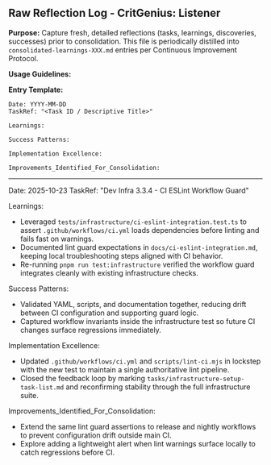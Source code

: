 ## Raw Reflection Log - CritGenius: Listener

**Purpose:** Capture fresh, detailed reflections (tasks, learnings, discoveries, successes) prior to consolidation. This file is periodically distilled into `consolidated-learnings-XXX.md` entries per Continuous Improvement Protocol.

**Usage Guidelines:**

**Entry Template:**
```
Date: YYYY-MM-DD
TaskRef: "<Task ID / Descriptive Title>"

Learnings:

Success Patterns:

Implementation Excellence:

Improvements_Identified_For_Consolidation:
```



---

Date: 2025-10-23
TaskRef: "Dev Infra 3.3.4 - CI ESLint Workflow Guard"

Learnings:

- Leveraged `tests/infrastructure/ci-eslint-integration.test.ts` to assert `.github/workflows/ci.yml` loads dependencies before linting and fails fast on warnings.
- Documented lint guard expectations in `docs/ci-eslint-integration.md`, keeping local troubleshooting steps aligned with CI behavior.
- Re-running `pnpm run test:infrastructure` verified the workflow guard integrates cleanly with existing infrastructure checks.

Success Patterns:

- Validated YAML, scripts, and documentation together, reducing drift between CI configuration and supporting guard logic.
- Captured workflow invariants inside the infrastructure test so future CI changes surface regressions immediately.

Implementation Excellence:

- Updated `.github/workflows/ci.yml` and `scripts/lint-ci.mjs` in lockstep with the new test to maintain a single authoritative lint pipeline.
- Closed the feedback loop by marking `tasks/infrastructure-setup-task-list.md` and reconfirming stability through the full infrastructure suite.

Improvements_Identified_For_Consolidation:

- Extend the same lint guard assertions to release and nightly workflows to prevent configuration drift outside main CI.
- Explore adding a lightweight alert when lint warnings surface locally to catch regressions before CI.

